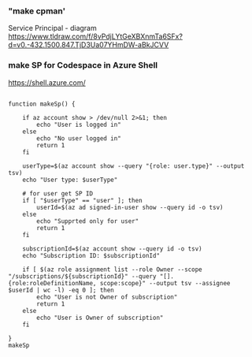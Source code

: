 ### "make cpman'

Service Principal - diagram
https://www.tldraw.com/f/8vPdjLYtGeXBXnmTa6SFx?d=v0.-432.1500.847.TjD3Ua07YHmDW-aBkJCVV


### make SP for Codespace in Azure Shell

https://shell.azure.com/

```shell

function makeSp() {

    if az account show > /dev/null 2>&1; then
        echo "User is logged in"
    else
        echo "No user logged in"
        return 1
    fi

    userType=$(az account show --query "{role: user.type}" --output tsv)
    echo "User type: $userType" 

    # for user get SP ID
    if [ "$userType" == "user" ]; then
        userId=$(az ad signed-in-user show --query id -o tsv)
    else
        echo "Supprted only for user"
        return 1
    fi
    
    subscriptionId=$(az account show --query id -o tsv)
    echo "Subscription ID: $subscriptionId"

    if [ $(az role assignment list --role Owner --scope "/subscriptions/${subscriptionId}" --query "[].{role:roleDefinitionName, scope:scope}" --output tsv --assignee $userId | wc -l) -eq 0 ]; then
        echo "User is not Owner of subscription"
        return 1
    else
        echo "User is Owner of subscription"
    fi

}
makeSp